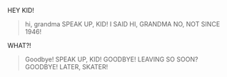 HEY KID!
> hi, grandma
SPEAK UP, KID!
> I SAID HI, GRANDMA
NO, NOT SINCE 1946!
>
WHAT?!
> Goodbye!
SPEAK UP, KID!
> GOODBYE!
LEAVING SO SOON?
> GOODBYE!
LATER, SKATER!